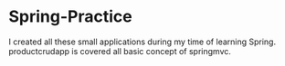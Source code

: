 # Spring-Practice

I created all these small applications during my time of learning Spring.
productcrudapp is covered all basic concept of springmvc.

